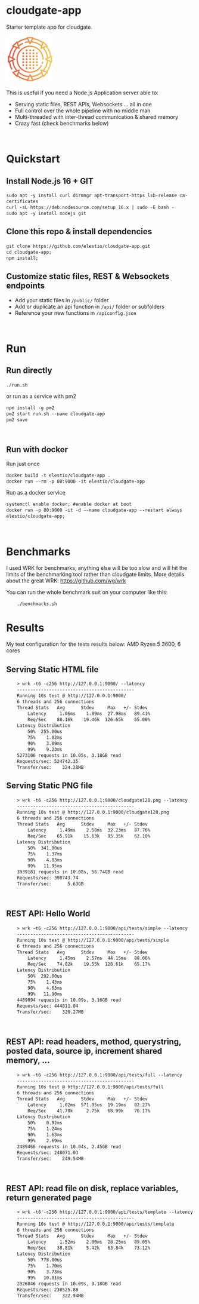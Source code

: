 # cloudgate-app
Starter template app for cloudgate.

![Cloudgate logo](public/cloudgate128.png)

This is useful if you need a Node.js Application server able to:
- Serving static files, REST APIs, Websockets ... all in one
- Full control over the whole pipeline with no middle man
- Multi-threaded with inter-thread communication & shared memory
- Crazy fast (check benchmarks below)

&nbsp;

# Quickstart

## Install Node.js 16 + GIT
    sudo apt -y install curl dirmngr apt-transport-https lsb-release ca-certificates
    curl -sL https://deb.nodesource.com/setup_16.x | sudo -E bash -
    sudo apt -y install nodejs git


## Clone this repo & install dependencies

    git clone https://github.com/elestio/cloudgate-app.git
    cd cloudgate-app;
    npm install;

## Customize static files, REST & Websockets endpoints

- Add your static files in `/public/` folder
- Add or duplicate an api function in `/api/` folder or subfolders
- Reference your new functions in `/apiconfig.json`

&nbsp;

# Run

## Run directly

    ./run.sh

or run as a service with pm2

    npm install -g pm2
    pm2 start run.sh --name cloudgate-app
    pm2 save
&nbsp;

## Run with docker
Run just once

    docker build -t elestio/cloudgate-app .
    docker run --rm -p 80:9000 -it elestio/cloudgate-app

Run as a docker service

    systemctl enable docker; #enable docker at boot
    docker run -p 80:9000 -it -d --name cloudgate-app --restart always elestio/cloudgate-app;


&nbsp;
# Benchmarks

I used WRK for benchmarks, anything else will be too slow and will hit the limits of the benchmarking tool rather than cloudgate limits.
More details about the great WRK: https://github.com/wg/wrk

You can run the whole benchmark suit on your computer like this:

        ./benchmarks.sh


# Results
My test configuration for the tests results below: AMD Ryzen 5 3600, 6 cores

## Serving Static HTML file

        > wrk -t6 -c256 http://127.0.0.1:9000/ --latency
        --------------------------------------------
        Running 10s test @ http://127.0.0.1:9000/
        6 threads and 256 connections
        Thread Stats   Avg      Stdev     Max   +/- Stdev
            Latency     1.06ms    1.89ms  27.98ms   89.41%
            Req/Sec    88.16k    19.46k  126.65k    55.00%
        Latency Distribution
            50%  255.00us
            75%    1.02ms
            90%    3.09ms
            99%    9.23ms
        5273106 requests in 10.05s, 3.18GB read
        Requests/sec: 524742.35
        Transfer/sec:    324.28MB


## Serving Static PNG file

        > wrk -t6 -c256 http://127.0.0.1:9000/cloudgate128.png --latency
        --------------------------------------------
        Running 10s test @ http://127.0.0.1:9000/cloudgate128.png
        6 threads and 256 connections
        Thread Stats   Avg      Stdev     Max   +/- Stdev
            Latency     1.49ms    2.58ms  32.23ms   87.76%
            Req/Sec    65.91k    15.63k   95.35k    62.10%
        Latency Distribution
            50%  341.00us
            75%    1.37ms
            90%    4.83ms
            99%   11.95ms
        3939181 requests in 10.08s, 56.74GB read
        Requests/sec: 390743.74
        Transfer/sec:      5.63GB


&nbsp;
## REST API: Hello World

        > wrk -t6 -c256 http://127.0.0.1:9000/api/tests/simple --latency
        --------------------------------------------
        Running 10s test @ http://127.0.0.1:9000/api/tests/simple
        6 threads and 256 connections
        Thread Stats   Avg      Stdev     Max   +/- Stdev
            Latency     1.45ms    2.57ms  44.15ms   88.06%
            Req/Sec    74.82k    19.55k  120.61k    65.17%
        Latency Distribution
            50%  292.00us
            75%    1.43ms
            90%    4.63ms
            99%   11.90ms
        4489094 requests in 10.09s, 3.16GB read
        Requests/sec: 444811.04
        Transfer/sec:    320.27MB


&nbsp;
## REST API: read headers, method, querystring, posted data, source ip, increment shared memory, ...

        > wrk -t6 -c256 http://127.0.0.1:9000/api/tests/full --latency
        --------------------------------------------
        Running 10s test @ http://127.0.0.1:9000/api/tests/full
        6 threads and 256 connections
        Thread Stats   Avg      Stdev     Max   +/- Stdev
            Latency     1.02ms  571.05us  19.19ms   82.27%
            Req/Sec    41.70k     2.75k   68.99k    76.17%
        Latency Distribution
            50%    0.92ms
            75%    1.24ms
            90%    1.63ms
            99%    2.69ms
        2489466 requests in 10.04s, 2.45GB read
        Requests/sec: 248071.03
        Transfer/sec:    249.54MB

&nbsp;
## REST API: read file on disk, replace variables, return generated page

        > wrk -t6 -c256 http://127.0.0.1:9000/api/tests/template --latency
        --------------------------------------------
        Running 10s test @ http://127.0.0.1:9000/api/tests/template
        6 threads and 256 connections
        Thread Stats   Avg      Stdev     Max   +/- Stdev
            Latency     1.52ms    2.00ms  28.25ms   89.05%
            Req/Sec    38.81k     5.42k   63.84k    73.12%
        Latency Distribution
            50%  778.00us
            75%    1.70ms
            90%    3.73ms
            99%   10.01ms
        2326046 requests in 10.09s, 3.18GB read
        Requests/sec: 230525.88
        Transfer/sec:    322.94MB    